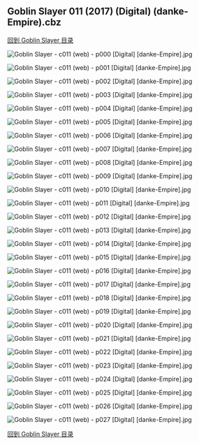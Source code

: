 ## Goblin Slayer 011 (2017) (Digital) (danke-Empire).cbz


[回到 Goblin Slayer 目录](https://github.com/alicewish/markdown/blob/master/series/Goblin-Slayer.md)


![Goblin Slayer - c011 (web) - p000 [Digital] [danke-Empire].jpg](https://wx1.sinaimg.cn/large/6a9fdecagy1fpksexxpp4j20uk19uan8.jpg)

![Goblin Slayer - c011 (web) - p001 [Digital] [danke-Empire].jpg](https://wx1.sinaimg.cn/large/6a9fdecagy1fpksf25q11j20uk19utmo.jpg)

![Goblin Slayer - c011 (web) - p002 [Digital] [danke-Empire].jpg](https://wx1.sinaimg.cn/large/6a9fdecagy1fpksf79wryj20uk19uh5j.jpg)

![Goblin Slayer - c011 (web) - p003 [Digital] [danke-Empire].jpg](https://wx1.sinaimg.cn/large/6a9fdecagy1fpksfb0hcyj20uk19udua.jpg)

![Goblin Slayer - c011 (web) - p004 [Digital] [danke-Empire].jpg](https://wx1.sinaimg.cn/large/6a9fdecagy1fpksffj20xj20uk19u19a.jpg)

![Goblin Slayer - c011 (web) - p005 [Digital] [danke-Empire].jpg](https://wx1.sinaimg.cn/large/6a9fdecagy1fpksfldi2qj20uk19uao5.jpg)

![Goblin Slayer - c011 (web) - p006 [Digital] [danke-Empire].jpg](https://wx1.sinaimg.cn/large/6a9fdecagy1fpksfpjqcbj20uk19ugx6.jpg)

![Goblin Slayer - c011 (web) - p007 [Digital] [danke-Empire].jpg](https://wx1.sinaimg.cn/large/6a9fdecagy1fpksfuq8g5j20uk19uk3k.jpg)

![Goblin Slayer - c011 (web) - p008 [Digital] [danke-Empire].jpg](https://wx1.sinaimg.cn/large/6a9fdecagy1fpksfzvcpgj20uk19udtz.jpg)

![Goblin Slayer - c011 (web) - p009 [Digital] [danke-Empire].jpg](https://wx1.sinaimg.cn/large/6a9fdecagy1fpksg6xd1mj20uk19uwt9.jpg)

![Goblin Slayer - c011 (web) - p010 [Digital] [danke-Empire].jpg](https://wx1.sinaimg.cn/large/6a9fdecagy1fpksgb0b7mj20uk19uton.jpg)

![Goblin Slayer - c011 (web) - p011 [Digital] [danke-Empire].jpg](https://wx1.sinaimg.cn/large/6a9fdecagy1fpksgf1rhoj20uk19u4bg.jpg)

![Goblin Slayer - c011 (web) - p012 [Digital] [danke-Empire].jpg](https://wx1.sinaimg.cn/large/6a9fdecagy1fpksgjaoigj20uk19u189.jpg)

![Goblin Slayer - c011 (web) - p013 [Digital] [danke-Empire].jpg](https://wx1.sinaimg.cn/large/6a9fdecagy1fpkw0ovlz0j20uk19udut.jpg)

![Goblin Slayer - c011 (web) - p014 [Digital] [danke-Empire].jpg](https://wx1.sinaimg.cn/large/6a9fdecagy1fpkw0sdiz4j20uk19uanb.jpg)

![Goblin Slayer - c011 (web) - p015 [Digital] [danke-Empire].jpg](https://wx1.sinaimg.cn/large/6a9fdecagy1fpkw0vyriuj20uk19u176.jpg)

![Goblin Slayer - c011 (web) - p016 [Digital] [danke-Empire].jpg](https://wx1.sinaimg.cn/large/6a9fdecagy1fpkw0z3bkwj20uk19u7e5.jpg)

![Goblin Slayer - c011 (web) - p017 [Digital] [danke-Empire].jpg](https://wx1.sinaimg.cn/large/6a9fdecagy1fpkw12v4xsj20uk19utjn.jpg)

![Goblin Slayer - c011 (web) - p018 [Digital] [danke-Empire].jpg](https://wx1.sinaimg.cn/large/6a9fdecagy1fpkw16i64ej20uk19utl0.jpg)

![Goblin Slayer - c011 (web) - p019 [Digital] [danke-Empire].jpg](https://wx1.sinaimg.cn/large/6a9fdecagy1fpkw19ue9aj20uk19udrr.jpg)

![Goblin Slayer - c011 (web) - p020 [Digital] [danke-Empire].jpg](https://wx1.sinaimg.cn/large/6a9fdecagy1fpkw1dgvjqj20uk19uaq2.jpg)

![Goblin Slayer - c011 (web) - p021 [Digital] [danke-Empire].jpg](https://wx1.sinaimg.cn/large/6a9fdecagy1fpkw1i9f1zj20uk19uanj.jpg)

![Goblin Slayer - c011 (web) - p022 [Digital] [danke-Empire].jpg](https://wx1.sinaimg.cn/large/6a9fdecagy1fpkw1lsl1fj20uk19u7iq.jpg)

![Goblin Slayer - c011 (web) - p023 [Digital] [danke-Empire].jpg](https://wx1.sinaimg.cn/large/6a9fdecagy1fpkw1pnhlwj20uk19uqg0.jpg)

![Goblin Slayer - c011 (web) - p024 [Digital] [danke-Empire].jpg](https://wx1.sinaimg.cn/large/6a9fdecagy1fpkw1tepz3j20uk19uduv.jpg)

![Goblin Slayer - c011 (web) - p025 [Digital] [danke-Empire].jpg](https://wx1.sinaimg.cn/large/6a9fdecagy1fpkw1wtrjgj20uk19uqdr.jpg)

![Goblin Slayer - c011 (web) - p026 [Digital] [danke-Empire].jpg](https://wx1.sinaimg.cn/large/6a9fdecagy1fpkw22l6ojj20uk19u7e4.jpg)

![Goblin Slayer - c011 (web) - p027 [Digital] [danke-Empire].jpg](https://wx1.sinaimg.cn/large/6a9fdecagy1fpkw26o8ryj20uk19u49t.jpg)

[回到 Goblin Slayer 目录](https://github.com/alicewish/markdown/blob/master/series/Goblin-Slayer.md)

